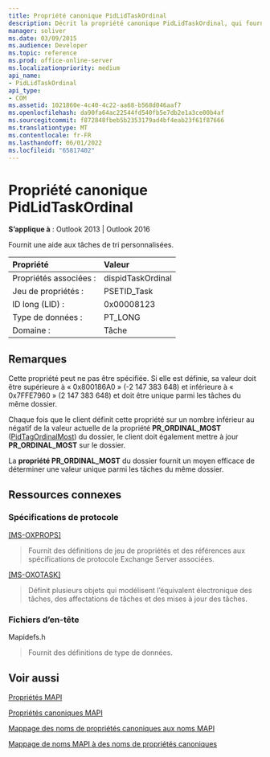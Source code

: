```yaml
---
title: Propriété canonique PidLidTaskOrdinal
description: Décrit la propriété canonique PidLidTaskOrdinal, qui fournit une aide aux tâches de tri personnalisées. Cette propriété peut ne pas être spécifiée.
manager: soliver
ms.date: 03/09/2015
ms.audience: Developer
ms.topic: reference
ms.prod: office-online-server
ms.localizationpriority: medium
api_name:
- PidLidTaskOrdinal
api_type:
- COM
ms.assetid: 1021860e-4c40-4c22-aa68-b568d046aaf7
ms.openlocfilehash: da90fa64ac22544fd540fb5e7db2e1a3ce00b4af
ms.sourcegitcommit: f872848fbeb5b2353179ad4bf4eab23f61f87666
ms.translationtype: MT
ms.contentlocale: fr-FR
ms.lasthandoff: 06/01/2022
ms.locfileid: "65817402"
---
```

# <a name="pidlidtaskordinal-canonical-property"></a>Propriété canonique PidLidTaskOrdinal

  
  
**S’applique à** : Outlook 2013 | Outlook 2016 
  
Fournit une aide aux tâches de tri personnalisées.
  
|Propriété |Valeur |
|:-----|:-----|
|Propriétés associées :  <br/> |dispidTaskOrdinal  <br/> |
|Jeu de propriétés :  <br/> |PSETID_Task  <br/> |
|ID long (LID) :  <br/> |0x00008123  <br/> |
|Type de données :  <br/> |PT_LONG  <br/> |
|Domaine :  <br/> |Tâche  <br/> |
   
## <a name="remarks"></a>Remarques

Cette propriété peut ne pas être spécifiée. Si elle est définie, sa valeur doit être supérieure à « 0x800186A0 » (-2 147 383 648) et inférieure à « 0x7FFE7960 » (2 147 383 648) et doit être unique parmi les tâches du même dossier.
  
Chaque fois que le client définit cette propriété sur un nombre inférieur au négatif de la valeur actuelle de la propriété **PR_ORDINAL_MOST** ([PidTagOrdinalMost](pidtagordinalmost-canonical-property.md)) du dossier, le client doit également mettre à jour **PR_ORDINAL_MOST** sur le dossier. 
  
La **propriété PR_ORDINAL_MOST** du dossier fournit un moyen efficace de déterminer une valeur unique parmi les tâches du même dossier. 
  
## <a name="related-resources"></a>Ressources connexes

### <a name="protocol-specifications"></a>Spécifications de protocole

[[MS-OXPROPS]](https://msdn.microsoft.com/library/f6ab1613-aefe-447d-a49c-18217230b148%28Office.15%29.aspx)
  
> Fournit des définitions de jeu de propriétés et des références aux spécifications de protocole Exchange Server associées.
    
[[MS-OXOTASK]](https://msdn.microsoft.com/library/55600ec0-6195-4730-8436-59c7931ef27e%28Office.15%29.aspx)
  
> Définit plusieurs objets qui modélisent l’équivalent électronique des tâches, des affectations de tâches et des mises à jour des tâches. 
    
### <a name="header-files"></a>Fichiers d’en-tête

Mapidefs.h
  
> Fournit des définitions de type de données.
    
## <a name="see-also"></a>Voir aussi



[Propriétés MAPI](mapi-properties.md)
  
[Propriétés canoniques MAPI](mapi-canonical-properties.md)
  
[Mappage des noms de propriétés canoniques aux noms MAPI](mapping-canonical-property-names-to-mapi-names.md)
  
[Mappage de noms MAPI à des noms de propriétés canoniques](mapping-mapi-names-to-canonical-property-names.md)

